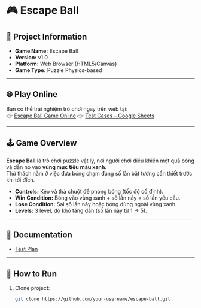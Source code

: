 # 🎮 Escape Ball

## 📌 Project Information
- **Game Name:** Escape Ball  
- **Version:** v1.0  
- **Platform:** Web Browser (HTML5/Canvas)  
- **Game Type:** Puzzle Physics-based  

---

## 🌐 Play Online
Bạn có thể trải nghiệm trò chơi ngay trên web tại:  
👉 [Escape Ball Game Online](https://thovinh.github.io/thovinh-Escape-Ball-Game/)
👉 [Test Cases – Google Sheets](https://docs.google.com/spreadsheets/d/1n4dtkeyrAfuXmmktD5SLCraeopH18Z3TM8GFSEQZ0HY/edit?usp=sharing)

---

## 🕹️ Game Overview
**Escape Ball** là trò chơi puzzle vật lý, nơi người chơi điều khiển một quả bóng và dẫn nó vào **vùng mục tiêu màu xanh**.  
Thử thách nằm ở việc đưa bóng chạm đúng số lần bật tường cần thiết trước khi tới đích.  

- **Controls:** Kéo và thả chuột để phóng bóng (tốc độ cố định).  
- **Win Condition:** Bóng vào vùng xanh + số lần nảy = số lần yêu cầu.  
- **Lose Condition:** Sai số lần nảy hoặc bóng dừng ngoài vùng xanh.  
- **Levels:** 3 level, độ khó tăng dần (số lần nảy từ 1 → 5).  

---

## 📑 Documentation
- [Test Plan](docs/TEST_PLAN.md)

---

## 🚀 How to Run
1. Clone project:  
   ```bash
   git clone https://github.com/your-username/escape-ball.git
